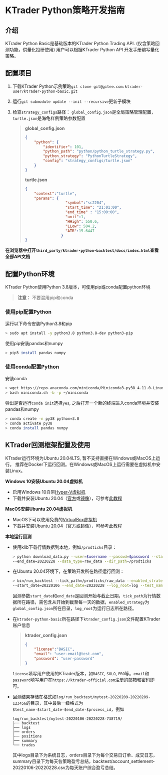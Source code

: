 # KTrader Python策略开发指南

## 介绍

KTrader Python Basic是基础版本的KTrader Python Trading API. (仅含策略回测功能，供量化投研使用)
用户可以根据KTrader Python API 开发手册编写量化策略。

## 配置项目

1. 下载KTrader Python示例策略`git clone git@gitee.com:ktrader-user/ktrader-python-basic.git`
1. 运行`git submodule update --init --recursive`更新子模块
1. 检查`strategy_configs`路径： `global_config.json`是全局策略管理配置，`turtle.json`是海龟样例策略参数配置

    > **global_config.json**
    > ```json
    > {
    >     "python": {
    >         "identifier": 101,
    >         "python_path": "python/python_turtle_strategy.py",
    >         "python_strategy": "PythonTurtleStrategy",
    >         "config": "strategy_configs/turtle.json"
    >     }
    > }
    > ```
    > **turtle.json**
    > ```json
    > {
    >     "context":"turtle",
    >     "params": {
    >                   "symbol":"sc2204",
    >                   "start_time": "21:01:00",
    >                   "end_time" : "15:00:00",
    >                   "unit":1,
    >                   "HHigh": 550.6,
    >                   "LLow": 504.2,
    >                   "ATR":15.6447
    >                 }
    > }
    > ```

**在浏览器中打开`third_party/ktrader-python-backtest/docs/index.html`查看全部API文档**

## 配置Python环境

KTrader Python使用Python 3.8版本，可使用pip或conda配置python环境

> **注意：** 不要混用pip和conda

### 使用pip配置Python
运行以下命令安装Python3.8和pip
```bash
> sudo apt install -y python3.8 python3.8-dev python3-pip
```

使用pip安装pandas和numpy

```bash
> pip3 install pandas numpy
```

### 使用conda配置Python
安装conda
```bash
> wget https://repo.anaconda.com/miniconda/Miniconda3-py38_4.11.0-Linux-x86_64.sh -O ~/miniconda.sh
> bash miniconda.sh -b -p ~/miniconda
```

弹出是否运行`conda init`选择`yes`, 之后打开一个新的终端进入conda环境并安装pandas和numpy

```bash
> conda create -n py38 python=3.8
> conda activate py38
> conda install pandas numpy
```

## KTrader回测框架配置及使用
KTrader运行环境为Ubuntu 20.04LTS, 暂不支持直接在Windows或MacOS上运行。
推荐在Docker下运行回测。在Windows或MacOS上运行需要在虚拟机中安装Linux。

**Windows 10安装Ubuntu 20.04虚拟机**
 * 启用Windows 10自带[Hyper-V虚拟机](https://docs.microsoft.com/zh-cn/virtualization/hyper-v-on-windows/quick-start/enable-hyper-v)
 * 下载并安装Ubuntu 20.04（[官方](https://releases.ubuntu.com/20.04/ubuntu-20.04.4-desktop-amd64.iso)或[镜像](https://mirrors.tuna.tsinghua.edu.cn/ubuntu-releases/20.04/ubuntu-20.04.4-desktop-amd64.iso)），可参考[此教程](https://blog.csdn.net/ZChen1996/article/details/106042635)

**MacOS安装Ubuntu 20.04虚拟机**
* MacOS下可以使用免费的[VirtualBox虚拟机](https://download.virtualbox.org/virtualbox/6.1.34/VirtualBox-6.1.34-150636-OSX.dmg)
* 下载并安装Ubuntu 20.04（[官方](https://releases.ubuntu.com/20.04/ubuntu-20.04.4-desktop-amd64.iso)或[镜像](https://mirrors.tuna.tsinghua.edu.cn/ubuntu-releases/20.04/ubuntu-20.04.4-desktop-amd64.iso)），可参考[此教程](https://www.jianshu.com/p/fedcf6c98ba0)

**本地运行回测**
 * 使用klib下载行情数据到本地，例如`/prodticks`目录：
	```bash
	> python download_data.py --user=$username --passwd=$password --start_date=20220101 \
    --end_date=20220228 --data_type=raw_data --dir_path=/prodticks
	```
 * 在Ubuntu 20.04环境下，在策略开发所在路径运行回测：
	```bash
	> bin/run_backtest --tick_path=/prodticks/raw_data --enabled_strategy=strategy_configs \
	--start_date=20220106 --end_date=20220228 --log_root=log --test_name=mytest
    ```
    回测参数`start_date`和`end_date`是回测开始与截止日期，`tick_path`为行情数据所在路径，需包含从开始到截至每一天的数据，`enabled_strategy`为`global_config.json`所在目录，`log_root`为运行日志所在路径。
 * 在`ktrader-python-basic`所在路径下`ktrader_config.json`文件配置KTrader账户信息

    > **ktrader_config.json**
    > ```json
    > {
    >     "license":"BASIC",
    >     "email": "user-email@test.com",
    >     "password": "user-password"
    > }
    > ```

    `license`填写用户使用的KTrader版本，如`BASIC`, `SOLO`, `PRO`等。`email`和`password`填写用户在`https://ktrader-official.com`注册的邮箱和密码即可。
 * 回测结果存储在格式如`log/run_backtest/mytest-20220209-20220209-123456`的目录，其中最后一级格式为`$test_name-$start_date-$end_date-$process_id`，例如
	```
    log/run_backtest/mytest-20220106-20220228-738719/
    ├── backtest 
    ├── logs
    ├── orders
    ├── positions
    ├── summary
    └── trades
	```
	其中logs目录下为系统日志，orders目录下为每个交易日订单、成交日志，summary目录下为每天各策略盈亏总结，backtest/account_settlement-20220106-20220228.csv为每天账户综合盈亏总结。

